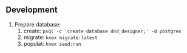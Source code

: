 ## Development

1. Prepare database:
    1. create: `psql -c 'create database dnd_designer;' -d postgres`
    2. migrate: `knex migrate:latest`
    3. populat: `knex seed:run`
